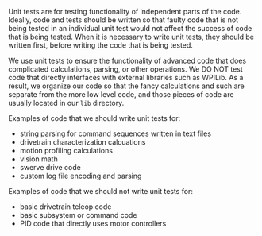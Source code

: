 Unit tests are for testing functionality of independent parts of the code. Ideally, code and tests should be written so that faulty code that is not being tested in an individual unit test would not affect the success of code that is being tested. When it is necessary to write unit tests, they should be written first, before writing the code that is being tested.

We use unit tests to ensure the functionality of advanced code that does complicated calculations, parsing, or other operations. We DO NOT test code that directly interfaces with external libraries such as WPILib. As a result, we organize our code so that the fancy calculations and such are separate from the more low level code, and those pieces of code are usually located in our `lib` directory.

Examples of code that we should write unit tests for:

- string parsing for command sequences written in text files
- drivetrain characterization calcuations
- motion profiling calculations
- vision math
- swerve drive code
- custom log file encoding and parsing 

Examples of code that we should not write unit tests for:

- basic drivetrain teleop code
- basic subsystem or command code
- PID code that directly uses motor controllers

